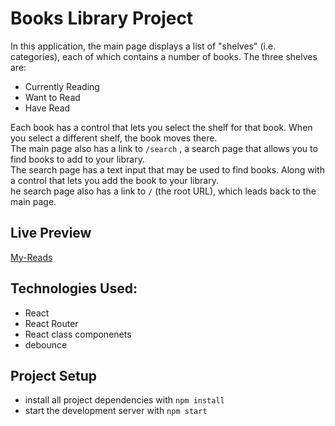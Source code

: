# Books Library Project
In this application, the main page displays a list of "shelves" (i.e. categories), each of which contains a number of books. The three shelves are:
* Currently Reading
* Want to Read
* Have Read  

Each book has a control that lets you select the shelf for that book. When you select a different shelf, the book moves there.  
The main page also has a link to `/search` , a search page that allows you to find books to add to your library.  
The search page has a text input that may be used to find books. Along with a control that lets you add the book to your library.  
he search page also has a link to `/` (the root URL), which leads back to the main page.  
## Live Preview
[My-Reads](https://naughty-hypatia-2f4bac.netlify.app/)

## Technologies Used:
* React
* React Router
* React class componenets
* debounce

## Project Setup
* install all project dependencies with `npm install`
* start the development server with `npm start`


